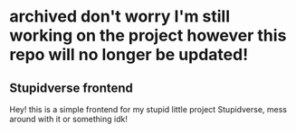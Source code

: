 # archived don't worry I'm still working on the project however this repo will no longer be updated!

## Stupidverse frontend

Hey! this is a simple frontend for my stupid little project Stupidverse, mess around with it or something idk!
